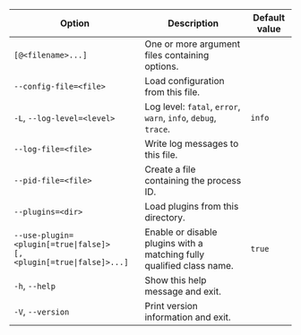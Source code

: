 | Option                                                                                                                                     | Description                                                           | Default value |
|--------------------------------------------------------------------------------------------------------------------------------------------|-----------------------------------------------------------------------|---------------|
| `[@<filename>...]`                                                                                                                         | One or more argument files containing options.                        |               |
| `--config-file=<file>`                                                                                                                     | Load configuration from this file.                                    |               |
| `-L`, `--log-level=<level>`                                                                                                                | Log level: `fatal`, `error`, `warn`, `info`, `debug`, `trace`.        | `info`        |
| `--log-file=<file>`                                                                                                                        | Write log messages to this file.                                      |               |
| `--pid-file=<file>`                                                                                                                        | Create a file containing the process ID.                              |               |
| `--plugins=<dir>`                                                                                                                          | Load plugins from this directory.                                     |               |
| <code>--use-plugin=&lt;plugin&#91;=true&#124;false&#93;&gt;</code><br/><code>&#91;,&lt;plugin&#91;=true&#124;false&#93;&gt;...&#93;</code> | Enable or disable plugins with a matching fully qualified class name. | `true`        |
| `-h`, `--help`                                                                                                                             | Show this help message and exit.                                      |               |
| `-V`, `--version`                                                                                                                          | Print version information and exit.                                   |               |
